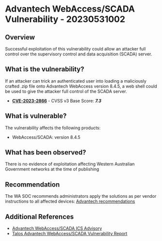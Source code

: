 # Advantech WebAccess/SCADA Vulnerability - 20230531002

## Overview

Successful exploitation of this vulnerability could allow an attacker full control over the supervisory control and data acquisition (SCADA) server.

## What is the vulnerability?

If an attacker can trick an authenticated user into loading a maliciously crafted .zip file onto Advantech WebAccess version 8.4.5, a web shell could be used to give the attacker full control of the SCADA server.

- [**CVE-2023-2866**](https://vuldb.com/?id.230236) - CVSS v3 Base Score: ***7.3***

## What is vulnerable?

The vulnerability affects the following products:

- WebAccess/SCADA: version 8.4.5

## What has been observed?

There is no evidence of exploitation affecting Western Australian Government networks at the time of publishing

## Recommendation

The WA SOC recommends administrators apply the solutions as per vendor instructions to all affected devices: [Advantech recommendations](https://www.cisa.gov/news-events/ics-advisories/icsa-23-150-01)

## Additional References

- [Advantech WebAccess/SCADA ICS Advisory](https://www.cisa.gov/news-events/ics-advisories/icsa-23-150-01)
- [Talos Advantech WebAccess/SCADA Vulnerability Report](https://www.talosintelligence.com/vulnerability_reports/TALOS-2020-1168)
